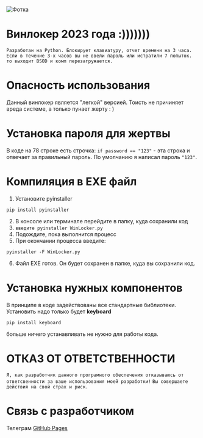 ![Фотка](https://github.com/Filmans/WinLocker/assets/80627579/e18b134e-21ed-4dfb-ba98-e0f6508e457d)
# Винлокер 2023 года :)))))))
``Разработан на Python. Блокирует клавиатуру, отчет времени на 3 часа. 
Если в течение 3-х часов вы не ввели пароль или истратили 7 попыток. то выходит BSOD и комп перезагружается.``

# Опасность использования
Данный винлокер является "легкой" версией. Тоисть не причиняет вреда системе, а только пунает жерту : )

# Установка пароля для жертвы
В коде на 78 строке есть строчка:  ``if password == "123"`` - эта строка и отвечает за правильный пароль.
По умолчанию я написал пароль ``"123"``.

# Компиляция в EXE файл
1. Установите pyinstaller

``pip install pyinstaller``

2. В консоле или терминале перейдите в папку, куда сохранили код
3. ``введите pyinstaller WinLocker.py``
4. Подождите, пока выполнится процесс
5. При окончании процесса введите:

``pyinstaller -F WinLocker.py``

6. Файл EXE готов. Он будет сохранен в папке, куда вы сохранили код.

# Установка нужных компонентов
В принципе в коде задействованы все стандартные библиотеки.
Установить надо только будет **keyboard**

``pip install keyboard``

больше ничего устанавливать не нужно для работы кода.

# ОТКАЗ ОТ ОТВЕТСТВЕННОСТИ
``Я, как разработчик данного програмного обеспечения отказываюсь от ответсвенности за ваше использования моей разработки!``
``Вы совершаете действия на свой страх и риск.``

# Связь с разработчиком
Телеграм [GitHub Pages](https://t.me/Codefer)
